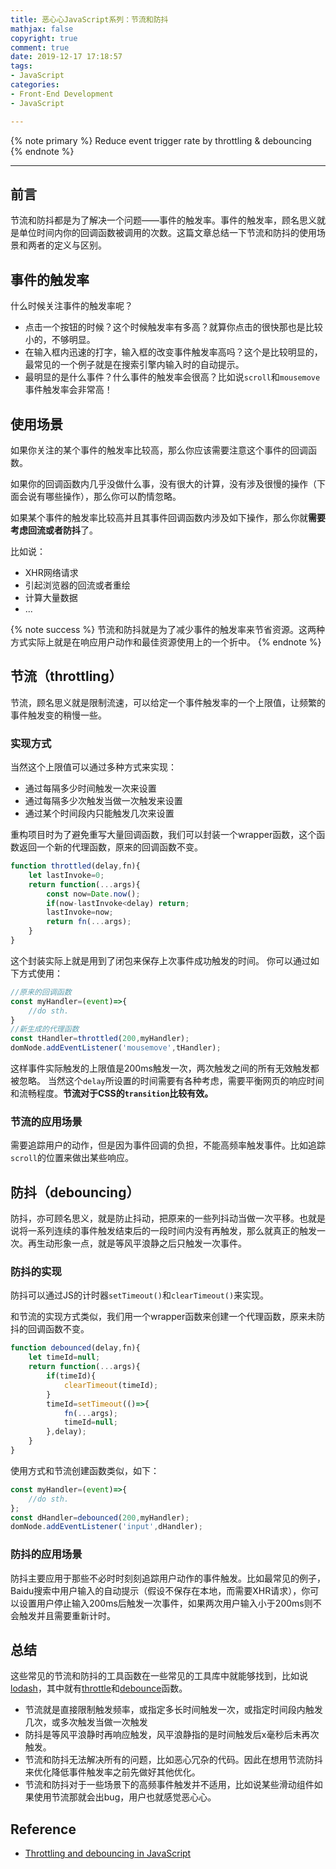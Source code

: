 ```yaml
---
title: 恶心心JavaScript系列：节流和防抖
mathjax: false
copyright: true
comment: true
date: 2019-12-17 17:18:57
tags:
- JavaScript
categories:
- Front-End Development
- JavaScript

---
```


{% note primary %}
Reduce event trigger rate by throttling & debouncing
{% endnote %}

<!-- more -->

---

## 前言

节流和防抖都是为了解决一个问题——事件的触发率。事件的触发率，顾名思义就是单位时间内你的回调函数被调用的次数。这篇文章总结一下节流和防抖的使用场景和两者的定义与区别。


## 事件的触发率

什么时候关注事件的触发率呢？
- 点击一个按钮的时候？这个时候触发率有多高？就算你点击的很快那也是比较小的，不够明显。
- 在输入框内迅速的打字，输入框的改变事件触发率高吗？这个是比较明显的，最常见的一个例子就是在搜索引擎内输入时的自动提示。
- 最明显的是什么事件？什么事件的触发率会很高？比如说`scroll`和`mousemove`事件触发率会非常高！


## 使用场景

如果你关注的某个事件的触发率比较高，那么你应该需要注意这个事件的回调函数。

如果你的回调函数内几乎没做什么事，没有很大的计算，没有涉及很慢的操作（下面会说有哪些操作），那么你可以酌情忽略。

如果某个事件的触发率比较高并且其事件回调函数内涉及如下操作，那么你就**需要考虑回流或者防抖**了。


比如说：

- XHR网络请求
- 引起浏览器的回流或者重绘
- 计算大量数据
- ...

{% note success %}
节流和防抖就是为了减少事件的触发率来节省资源。这两种方式实际上就是在响应用户动作和最佳资源使用上的一个折中。
{% endnote %}





## 节流（throttling）

节流，顾名思义就是限制流速，可以给定一个事件触发率的一个上限值，让频繁的事件触发变的稍慢一些。


### 实现方式

当然这个上限值可以通过多种方式来实现：

- 通过每隔多少时间触发一次来设置
- 通过每隔多少次触发当做一次触发来设置
- 通过某个时间段内只能触发几次来设置

重构项目时为了避免重写大量回调函数，我们可以封装一个wrapper函数，这个函数返回一个新的代理函数，原来的回调函数不变。

```javascript
function throttled(delay,fn){
    let lastInvoke=0;
    return function(...args){
        const now=Date.now();
        if(now-lastInvoke<delay) return;
        lastInvoke=now;
        return fn(...args);
    }
}
```

这个封装实际上就是用到了闭包来保存上次事件成功触发的时间。
你可以通过如下方式使用：

```javascript
//原来的回调函数
const myHandler=(event)=>{
    //do sth.
}
//新生成的代理函数
const tHandler=throttled(200,myHandler);
domNode.addEventListener('mousemove',tHandler);

```

这样事件实际触发的上限值是200ms触发一次，两次触发之间的所有无效触发都被忽略。
当然这个`delay`所设置的时间需要有各种考虑，需要平衡网页的响应时间和流畅程度。**节流对于CSS的`transition`比较有效。**

### 节流的应用场景

需要追踪用户的动作，但是因为事件回调的负担，不能高频率触发事件。比如追踪`scroll`的位置来做出某些响应。

## 防抖（debouncing）

防抖，亦可顾名思义，就是防止抖动，把原来的一些列抖动当做一次平移。也就是说将一系列连续的事件触发结束后的一段时间内没有再触发，那么就真正的触发一次。再生动形象一点，就是等风平浪静之后只触发一次事件。



### 防抖的实现


防抖可以通过JS的计时器`setTimeout()`和`clearTimeout()`来实现。

和节流的实现方式类似，我们用一个wrapper函数来创建一个代理函数，原来未防抖的回调函数不变。

```javascript
function debounced(delay,fn){
    let timeId=null;
    return function(...args){
        if(timeId){
            clearTimeout(timeId);
        }
        timeId=setTimeout(()=>{
            fn(...args);
            timeId=null;
        },delay);
    }
}
```

使用方式和节流创建函数类似，如下：

```javascript
const myHandler=(event)=>{
    //do sth.
};
const dHandler=debounced(200,myHandler);
domNode.addEventListener('input',dHandler);
```


### 防抖的应用场景

防抖主要应用于那些不必时时刻刻追踪用户动作的事件触发。比如最常见的例子，Baidu搜索中用户输入的自动提示（假设不保存在本地，而需要XHR请求），你可以设置用户停止输入200ms后触发一次事件，如果两次用户输入小于200ms则不会触发并且需要重新计时。

## 总结

这些常见的节流和防抖的工具函数在一些常见的工具库中就能够找到，比如说[lodash](https://lodash.com/)，其中就有[throttle](https://lodash.com/docs/4.17.15#throttle)和[debounce](https://lodash.com/docs/4.17.15#debounce)函数。

- 节流就是直接限制触发频率，或指定多长时间触发一次，或指定时间段内触发几次，或多次触发当做一次触发
- 防抖是等风平浪静时再响应触发，风平浪静指的是时间触发后x毫秒后未再次触发。
- 节流和防抖无法解决所有的问题，比如恶心冗杂的代码。因此在想用节流防抖来优化降低事件触发率之前先做好其他优化。
- 节流和防抖对于一些场景下的高频事件触发并不适用，比如说某些滑动组件如果使用节流那就会出bug，用户也就感觉恶心心。

## Reference

- [Throttling and debouncing in JavaScript](https://codeburst.io/throttling-and-debouncing-in-javascript-646d076d0a44)
